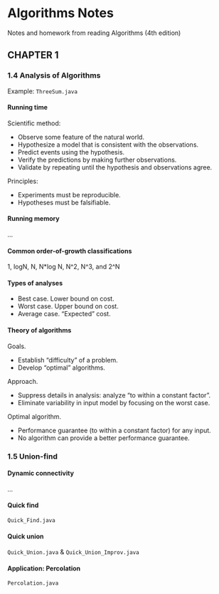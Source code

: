 # Algorithms Notes
Notes and homework from reading Algorithms (4th edition)

## CHAPTER 1

### 1.4 Analysis of Algorithms
Example: `ThreeSum.java`
#### Running time

Scientific method:

* Observe some feature of the natural world.
* Hypothesize a model that is consistent with the observations.
* Predict events using the hypothesis.
* Verify the predictions by making further observations.
* Validate by repeating until the hypothesis and observations agree.

Principles:

* Experiments must be reproducible.
* Hypotheses must be falsifiable.

#### Running memory
...

#### Common order-of-growth classifications
1, logN, N, N*log N, N^2, N^3, and 2^N

#### Types of analyses
* Best case. Lower bound on cost.
* Worst case. Upper bound on cost.
* Average case. “Expected” cost.

#### Theory of algorithms
Goals.
* Establish “difficulty” of a problem.
* Develop “optimal” algorithms.

Approach.
* Suppress details in analysis: analyze “to within a constant factor”.
* Eliminate variability in input model by focusing on the worst case.

Optimal algorithm.
* Performance guarantee (to within a constant factor) for any input.
* No algorithm can provide a better performance guarantee.

### 1.5 Union-find
#### Dynamic connectivity
...

#### Quick find
`Quick_Find.java`

#### Quick union
`Quick_Union.java` & `Quick_Union_Improv.java`

#### Application: Percolation
`Percolation.java`


